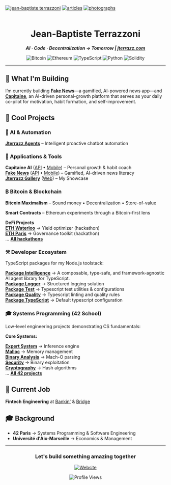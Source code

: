 [<img align="center" alt="jean-baptiste terrazzoni" src="https://img.shields.io/badge/hub-000000?style=for-the-badge&logo=vercel&logoColor=white" />](https://jterrazz.com)
[<img align="center" alt="articles" src="https://img.shields.io/badge/articles-000000?style=for-the-badge&logo=medium&logoColor=white" />](https://jterrazz.com/link/articles)
[<img align="center" alt="photographs" src="https://img.shields.io/badge/photographs-000000?style=for-the-badge&logo=unsplash&logoColor=white" />](https://jterrazz.com/link/photographs)
</br></br>

<div align="center">

# Jean-Baptiste Terrazzoni

***AI · Code · Decentralization → Tomorrow | [jterrazz.com](https://jterrazz.com)***

![Bitcoin](https://img.shields.io/badge/Bitcoin-000000?style=for-the-badge&logo=bitcoin&logoColor=white)
![Ethereum](https://img.shields.io/badge/Ethereum-000000?style=for-the-badge&logo=ethereum&logoColor=white)
![TypeScript](https://img.shields.io/badge/TypeScript-000000?style=for-the-badge&logo=typescript&logoColor=white)
![Python](https://img.shields.io/badge/Python-000000?style=for-the-badge&logo=python&logoColor=white)
![Solidity](https://img.shields.io/badge/Solidity-000000?style=for-the-badge&logo=solidity&logoColor=white)

</div>

---

## 🚀 What I'm Building

I’m currently building **[Fake News](https://jterrazz.com/link/applications/fake-news)**—a gamified, AI-powered news app—and **[Capitaine](https://github.com/jterrazz/capitaine-api)**, an AI-driven personal-growth platform that serves as your daily co-pilot for motivation, habit formation, and self-improvement.


## 🎯 Cool Projects

### 🤖 AI & Automation
**[Jterrazz Agents](https://github.com/jterrazz/jterrazz-agents)** – Intelligent proactive chatbot automation

### 🚀 Applications & Tools
**Capitaine AI** ([API](https://github.com/jterrazz/capitaine-ai) • [Mobile](https://github.com/jterrazz/capitaine-mobile)) – Personal growth & habit coach  
**[Fake News](https://jterrazz.com/link/applications/fake-news)** ([API](https://github.com/jterrazz/fake-news-api) • [Mobile](https://github.com/jterrazz/fake-news-mobile)) – Gamified, AI-driven news literacy  
**[Jterrazz Gallery](https://jterrazz.com)** ([Web](https://github.com/jterrazz/jterrazz-web)) – My Showcase

### ₿ Bitcoin & Blockchain
**Bitcoin Maximalism** – Sound money • Decentralization • Store-of-value

**Smart Contracts** – Ethereum experiments through a Bitcoin-first lens

**DeFi Projects**  
**[ETH Waterloo](https://github.com/jterrazz/hackathons.ethwaterloo-defi-dy)** → Yield optimizer (hackathon)  
**[ETH Paris](https://github.com/jterrazz/hackathons.ethparis-collective)** → Governance toolkit (hackathon)  
… **[All hackathons](https://github.com/stars/jterrazz/lists/hackathons)**  

### ⚒️ Developer Ecosystem

TypeScript packages for my Node.js toolstack:

**[Package Intelligence](https://github.com/jterrazz/package-intelligence)** → A composable, type-safe, and framework-agnostic AI agent library for TypeScript.  
**[Package Logger](https://github.com/jterrazz/package-logger)** → Structured logging solution  
**[Package Test](https://github.com/jterrazz/package-test)** → Typescript test utilities & configurations  
**[Package Quality](https://github.com/jterrazz/package-quality)** → Typescript linting and quality rules  
**[Package TypeScript](https://github.com/jterrazz/package-typescript)** → Default typescript configuration  

### 🎓 Systems Programming (42 School)

Low-level engineering projects demonstrating CS fundamentals:

**Core Systems:**

**[Expert System](https://github.com/jterrazz/42-expert-system)** → Inference engine  
**[Malloc](https://github.com/jterrazz/42-malloc)** → Memory management  
**[Binary Analysis](https://github.com/jterrazz/42-nm-otool)** → Mach-O parsing  
**[Security](https://github.com/jterrazz/42-override)** → Binary exploitation  
**[Cryptography](https://github.com/jterrazz/42-ssl-md5)** → Hash algorithms  
... [**All 42 projects**](https://github.com/jterrazz?tab=repositories&q=42&type=&language=&sort=)  

## 💼 Current Job

**Fintech Engineering** at [Bankin'](https://bankin.com) & [Bridge](https://bridgeapi.io)  

## 🎓 Background

- **42 Paris** → Systems Programming & Software Engineering
- **Université d'Aix-Marseille** → Economics & Management

---

<div align="center">

### Let's build something amazing together

[![Website](https://img.shields.io/badge/jterrazz.com-000000?style=for-the-badge&logo=About.me&logoColor=white)](https://jterrazz.com)

</div>

<div align="center">
  <img src="https://komarev.com/ghpvc/?username=jterrazz&label=Profile%20Views&color=blueviolet&style=flat" alt="Profile Views" />
</div>

